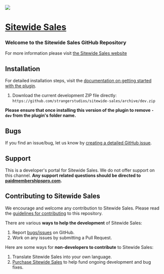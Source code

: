 ![](sitewide-sales-banner.jpg)

# [Sitewide Sales](https://sitewidesales.com) #

### Welcome to the Sitewide Sales GitHub Repository


For more information please visit [the Sitewide Sales website](https://sitewidesales.com)

## Installation ##
For detailed installation steps, visit the [documentation on getting started with the plugin](https://www.strangerstudios.com/wordpress-plugins/sitewide-sales/documentation/).

1. Download the current development ZIP file directly: `https://github.com/strangerstudios/sitewide-sales/archive/dev.zip`

**Please ensure that once installing this version of the plugin to remove `-dev` from the plugin's folder name.**

## Bugs ##
If you find an issue/bug, let us know by [creating a detailed GitHub issue](https://github.com/strangerstudios/sitewide-sales/issues/new/choose).

## Support ##
This is a developer's portal for Sitewide Sales. We do not offer support on this channel. **Any support related questions should be directed to [paidmembershipspro.com](https://www.paidmembershipspro.com).**

## Contributing to Sitewide Sales ##
We encourage and welcome any contribution to Sitewide Sales. Please read the [guidelines for contributing](https://github.com/strangerstudios/sitewide-sales/blob/dev/.github/CONTRIBUTING.md) to this repository.

There are various **ways to help the development** of Sitewide Sales:

1. Report [bugs/issues](https://github.com/strangerstudios/sitewide-sales/issues/new/choose) on GitHub.
2. Work on any issues by submitting a Pull Request.

Here are some ways for **non-developers to contribute** to Sitewide Sales:

1. Translate Sitewide Sales into your own language.
2. [Purchase Sitewide Sales](https://www.strangerstudios.com/account/checkout/?level=2) to help fund ongoing development and bug fixes.
